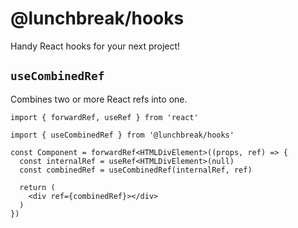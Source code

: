 # @lunchbreak/hooks

Handy React hooks for your next project!

## `useCombinedRef`

Combines two or more React refs into one.

```tsx
import { forwardRef, useRef } from 'react'

import { useCombinedRef } from '@lunchbreak/hooks'

const Component = forwardRef<HTMLDivElement>((props, ref) => {
  const internalRef = useRef<HTMLDivElement>(null)
  const combinedRef = useCombinedRef(internalRef, ref)

  return (
    <div ref={combinedRef}></div>
  )
})
```